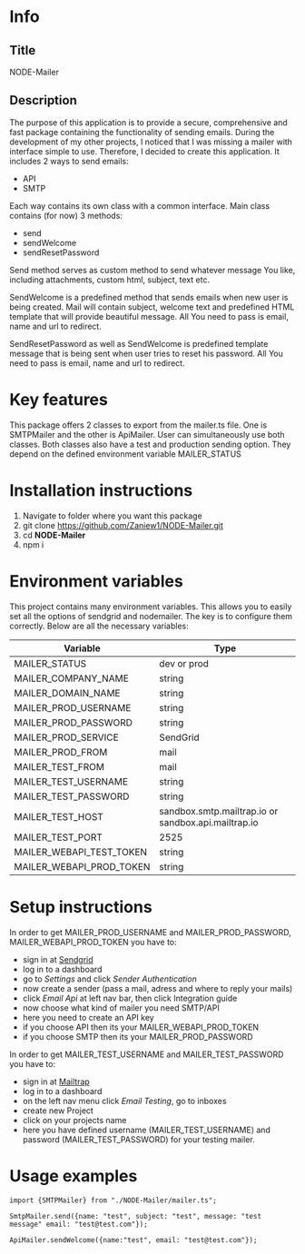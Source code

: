# Info

## Title
NODE-Mailer

## Description
 The purpose of this application is to provide a secure, comprehensive and fast package containing the functionality of sending emails.  During the development of my other projects, I noticed that I was missing a mailer with interface simple to use. Therefore, I decided to create this application. It includes 2 ways to send emails:
- API
- SMTP

Each way contains its own class with a common interface. Main class contains (for now) 3 methods:
- send
- sendWelcome
- sendResetPassword

Send method serves as custom method to send whatever message You like, including attachments, custom html, subject, text etc.

SendWelcome is a predefined method that sends emails when new user is being created. Mail will contain subject, welcome text and predefined HTML template that will provide beautiful message. All You need to pass is email, name and url to redirect. 

SendResetPassword as well as SendWelcome is predefined template message that is being sent when user tries to reset his password. All You need to pass is email, name and url to redirect.

# Key features

This package offers 2 classes to export from the mailer.ts file.
One is SMTPMailer and the other is ApiMailer.
User can simultaneously use both classes. Both classes also have a test and production sending option.
They depend on the defined environment variable MAILER_STATUS  

# Installation instructions
1. Navigate to folder where you want this package 
3. git clone https://github.com/Zaniew1/NODE-Mailer.git
4. cd **NODE-Mailer**
5. npm i

# Environment variables
This project contains many environment variables. This allows you to easily set all the options of sendgrid and nodemailer.  The key is to configure them correctly.
Below are all the necessary variables:

| Variable                 | Type       |
|--------------------------|------------|
| MAILER_STATUS            | dev or prod |
| MAILER_COMPANY_NAME      | string     |
| MAILER_DOMAIN_NAME       | string     |
| MAILER_PROD_USERNAME     | string     |
| MAILER_PROD_PASSWORD     | string     |
| MAILER_PROD_SERVICE      | SendGrid     |
| MAILER_PROD_FROM         | mail       |
| MAILER_TEST_FROM         | mail        |
| MAILER_TEST_USERNAME     | string     |
| MAILER_TEST_PASSWORD     | string     |
| MAILER_TEST_HOST         | sandbox.smtp.mailtrap.io or sandbox.api.mailtrap.io    |
| MAILER_TEST_PORT         | 2525     |
| MAILER_WEBAPI_TEST_TOKEN | string     |
| MAILER_WEBAPI_PROD_TOKEN | string     |

# Setup instructions

In order to get  MAILER_PROD_USERNAME and MAILER_PROD_PASSWORD, MAILER_WEBAPI_PROD_TOKEN you have to:
- sign in at [Sendgrid](https://sendgrid.com/en-us/) 
- log in to a dashboard
- go to *Settings* and click *Sender Authentication*
- now create a sender (pass a mail, adress and where to reply your mails)
- click *Email Api* at left nav bar, then click Integration guide
- now choose what kind of mailer you need SMTP/API
- here you need to create an API key
- if you choose API then its your MAILER_WEBAPI_PROD_TOKEN
- if you choose SMTP then its your MAILER_PROD_PASSWORD


In order to get MAILER_TEST_USERNAME and MAILER_TEST_PASSWORD you have to:
- sign in at [Mailtrap](https://mailtrap.io/home) 
- log in to a dashboard
- on the left nav menu click *Email Testing*, go to inboxes
- create new Project
- click on your projects name
- here you have defined username (MAILER_TEST_USERNAME) and password (MAILER_TEST_PASSWORD) for your testing mailer.

# Usage examples

```
import {SMTPMailer} from "./NODE-Mailer/mailer.ts";

SmtpMailer.send({name: "test", subject: "test", message: "test message" email: "test@test.com"});

ApiMailer.sendWelcome({name:"test", email: "test@test.com"});
```